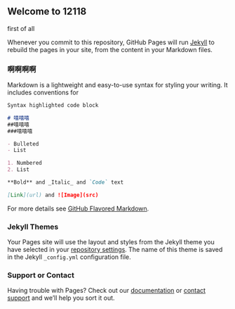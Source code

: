 ## Welcome to 12118

first of all

Whenever you commit to this repository, GitHub Pages will run [Jekyll](https://jekyllrb.com/) to rebuild the pages in your site, from the content in your Markdown files.

### 啊啊啊啊

Markdown is a lightweight and easy-to-use syntax for styling your writing. It includes conventions for

```markdown
Syntax highlighted code block

# 嘻嘻嘻
##嘻嘻嘻
###嘻嘻嘻

- Bulleted
- List

1. Numbered
2. List

**Bold** and _Italic_ and `Code` text

[Link](url) and ![Image](src)
```

For more details see [GitHub Flavored Markdown](https://guides.github.com/features/mastering-markdown/).

### Jekyll Themes

Your Pages site will use the layout and styles from the Jekyll theme you have selected in your [repository settings](https://github.com/Shenhualiang/12118/settings). The name of this theme is saved in the Jekyll `_config.yml` configuration file.

### Support or Contact

Having trouble with Pages? Check out our [documentation](https://help.github.com/categories/github-pages-basics/) or [contact support](https://www.4399.com/contact) and we’ll help you sort it out.
